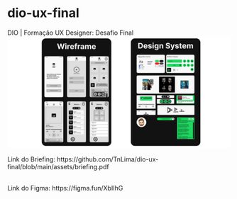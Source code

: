 # dio-ux-final
DIO | Formação UX Designer: Desafio Final
![profile](https://github.com/TnLima/dio-ux-final/blob/main/assets/design-system.jpg)
<p>Link do Briefing: https://github.com/TnLima/dio-ux-final/blob/main/assets/briefing.pdf</p> <br>
Link do Figma: https://figma.fun/XbIIhG
